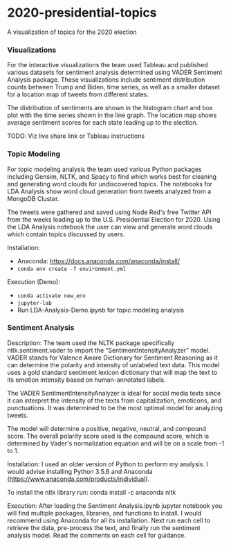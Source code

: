 # 2020-presidential-topics
A visualization of topics for the 2020 election

### Visualizations

For the interactive visualizations the team used Tableau and published various datasets for sentiment analysis determined using VADER Sentiment Analysis package. These visualizations include sentiment distribution counts between Trump and Biden, time series, as well as a smaller dataset for a location map of tweets from different states.

The distribution of sentiments are shown in the histogram chart and box plot with the time series shown in the line graph. The location map shows average sentiment scores for each state leading up to the election.

TODO: Viz live share link or Tableau instructions

### Topic Modeling

For topic modeling analysis the team used various Python packages including Gensim, NLTK, and Spacy to find which works best for cleaning and generating word clouds for undiscovered topics. The notebooks for LDA Analysis show word cloud generation from tweets analyzed from a MongoDB Cluster.

The tweets were gathered and saved using Node Red's free Twitter API from the weeks leading up to the U.S. Presidential Election for 2020. Using the LDA Analysis notebook the user can view and generate word clouds which contain topics discussed by users.

Installation:
- Anaconda: https://docs.anaconda.com/anaconda/install/
- `conda env create -f environment.yml`

Execution (Demo):
- `conda activate new_env`
- `jupyter-lab`
- Run LDA-Analysis-Demo.ipynb for topic modeling analysis


### Sentiment Analysis 

Description:
The team used the NLTK package specifically nltk.sentiment.vader to import the “SentimentIntensityAnalyzer” model.  VADER stands for Valence Aware Dictionary for Sentiment Reasoning as it can determine the polarity and intensity of unlabeled text data. This model uses a gold standard sentiment lexicon dictionary that will map the text to its emotion intensity based on human-annotated labels.

The VADER SentimentIntensityAnalyzer is ideal for social media texts since it can interpret the intensity of the texts from capitalization, emoticons, and punctuations. It was determined to be the most optimal model for analyzing tweets.

The model will determine a positive, negative, neutral, and compound score. The overall polarity score used is the compound score, which is determined by Vader's normalization equation and will be on a scale from -1 to 1.

Installation:
I used an older version of Python to perform my analysis. I would advise installing Python 3.5.6 and Anaconda (https://www.anaconda.com/products/individual). 

To install the nltk library run: 
conda install -c anaconda nltk

Execution:
After loading the Sentiment Analysis.ipynb jupyter notebook you will find multiple packages, libraries, and functions to install. I would recommend using Anaconda for all its installation. Next run each cell to retrieve the data, pre-process the text, and finally run the sentiment analysis model. Read the comments on each cell for guidance.
